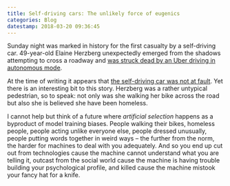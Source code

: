```yaml
---
title: Self-driving cars: The unlikely force of eugenics
categories: Blog
datestamp: 2018-03-20 09:36:45
---
```


Sunday night was marked in history for the first casualty by a self-driving car. 49-year-old Elaine Herzberg unexpectedly emerged from the shadows attempting to cross a roadway and [was struck dead by an Uber driving in autonomous mode](https://www.reuters.com/article/us-autos-selfdriving-uber/self-driving-uber-car-kills-arizona-woman-crossing-street-idUSKBN1GV296).

At the time of writing it appears that [the self-driving car was not at fault](http://fortune.com/2018/03/19/uber-self-driving-car-crash/). Yet there is an interesting bit to this story. Herzberg was a rather untypical pedestrian, so to speak: not only was she walking her bike across the road but also she is believed she have been homeless.

I cannot help but think of a future where *artificial selection* happens as a byproduct of model training biases. People walking their bikes, homeless people, people acting unlike everyone else, people dressed unusually, people putting words together in weird ways – the further from the norm, the harder for machines to deal with you adequately. And so you end up cut out from technologies cause the machine cannot understand what you are telling it, outcast from the social world cause the machine is having trouble building your psychological profile, and killed cause the machine mistook your fancy hat for a knife.